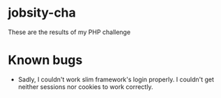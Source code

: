 # jobsity-cha

These are the results of my PHP challenge

# Known bugs

- Sadly, I couldn't work slim framework's login properly. I couldn't get neither sessions nor cookies to work correctly. 


